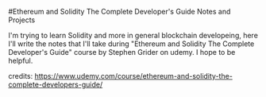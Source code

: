 #Ethereum and Solidity The Complete Developer's Guide Notes and Projects

I'm trying to learn Solidity and more in general blockchain developeing,
here I'll write the notes that I'll take during "Ethereum and Solidity The Complete Developer's Guide" course by Stephen Grider on udemy.
I hope to be helpful.

credits: https://www.udemy.com/course/ethereum-and-solidity-the-complete-developers-guide/
